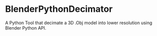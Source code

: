 # BlenderPythonDecimator
A Python Tool that decimate a 3D .Obj model into lower resolution using Blender Python API.
